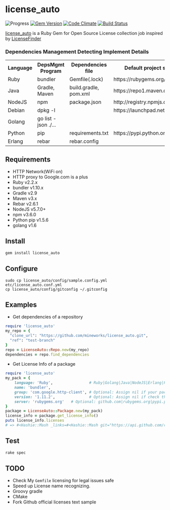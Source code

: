# license_auto
 
![Progress](http://progressed.io/bar/30?title=progress)
[![Gem Version](https://badge.fury.io/rb/license_auto.svg)](https://badge.fury.io/rb/license_auto)
[![Code Climate](https://codeclimate.com/github/mineworks/license_auto/badges/gpa.svg)](https://codeclimate.com/github/mineworks/license_auto)
[![Build Status](https://travis-ci.org/mineworks/license_auto.svg?branch=master)](https://travis-ci.org/mineworks/license_auto)

[license_auto](https://github.com/mineworks/license_auto) is a Ruby Gem for Open Source License collection job inspired by [LicenseFinder](https://github.com/pivotal/LicenseFinder)

### Dependencies Management Detecting Implement Details
<table>
  <tr>
    <th>Language</th>
    <th>DepsMgmt Program</th>
    <th>Dependencies file</th>
    <th>Default project servers</th>
    <th>Progress(%)</th>
  </tr>
  <tr>
    <td>Ruby</td>
    <td>bundler</td>
    <td>Gemfile(.lock)</td>
    <td>https://rubygems.org/</td>
    <!-- <td> https://rubygems.org/pages/data</td> -->
    <td>70</td>
  </tr>
  <tr>
    <td>Java</td>
    <td>Gradle, Maven</td>
    <td>build.gradle, pom.xml</td>
    <td>https://repo1.maven.org/maven2</td>
    <td>100</td>
  </tr>
  <tr>
    <td>NodeJS</td>
    <td>npm</td>
    <td>package.json</td>
    <td>http://registry.npmjs.org</td>
    <td>100</td>
  </tr>
  <tr>
      <td>Debian</td>
      <td>dpkg -l</td>
      <td></td>
      <td>https://launchpad.net/</td>
      <td>0</td>
  </tr>
  <tr>
    <td>Golang</td>
    <td>go list -json ./...</td>
    <td></td>
    <td></td>
    <td>50</td>
  </tr>
  <tr>
    <td>Python</td>
    <td>pip</td>
    <td>requirements.txt</td>
    <td>https://pypi.python.org/pypi</td>
    <td>0</td>
  </tr>  
  <tr>
    <td>Erlang</td>
    <td>rebar</td>
    <td>rebar.config</td>
    <td></td>
    <td>0</td>
  </tr>
</table>

## Requirements
* HTTP Network(WiFi on)
* HTTP proxy to Google.com is a plus
* Ruby v2.2.x
* bundler v1.10.x
* Gradle v2.9
* Maven v3.x
* Rebar v2.6.1
* NodeJS v5.7.0+
* npm v3.6.0
* Python pip v1.5.6
* golang v1.6

## Install
``` bash
gem install license_auto
```

## Configure
```
sudo cp license_auto/config/sample.config.yml etc/license_auto.conf.yml
cp license_auto/config/gitconfig ~/.gitconfig
```

## Examples

* Get dependencies of a repository
``` ruby
require 'license_auto'
my_repo = {
  "clone_url": "https://github.com/mineworks/license_auto.git",
  "ref": "test-branch"
}
repo = LicenseAuto::Repo.new(my_repo)
dependencies = repo.find_dependencies
```

* Get License Info of a package
``` ruby
require 'license_auto'
my_pack = {
    language: 'Ruby',                # Ruby|Golang|Java|NodeJS|Erlang|Python|
    name: 'bundler',
    group: 'com.google.http-client', # Optional: Assign nil if your package is not a Java
    version: '1.11.2',               # Optional: Assign nil if check the latest
    server: 'rubygems.org'   # Optional: github.com|rubygems.org|pypi.python.org/pypi|registry.npmjs.org
}
package = LicenseAuto::Package.new(my_pack)
license_info = package.get_license_info()
puts license_info.licenses
# => #<Hashie::Mash _links=#<Hashie::Mash git="https://api.github.com/repos/bundler/bundler/git/blobs/e356f59f949264bff1600af3476d5e37147957cc" html="https://github.com/bundler/bundler/blob/v1.11.2/LICENSE.md" self="https://api.github.com/repos/bundler/bundler/contents/LICENSE.md?ref=v1.11.2"> download_url="https://raw.githubusercontent.com/bundler/bundler/v1.11.2/LICENSE.md" git_url="https://api.github.com/repos/bundler/bundler/git/blobs/e356f59f949264bff1600af3476d5e37147957cc" html_url="https://github.com/bundler/bundler/blob/v1.11.2/LICENSE.md" name="LICENSE.md" path="LICENSE.md" sha="e356f59f949264bff1600af3476d5e37147957cc" size=1118 type="file" url="https://api.github.com/repos/bundler/bundler/contents/LICENSE.md?ref=v1.11.2">
```

## Test
``` bash
rake spec
```

## TODO
* Check My `Gemfile` licensing for legal issues safe
* Speed up License name recognizing.
* Groovy gradle
* CMake
* Fork Github official licenses text sample
